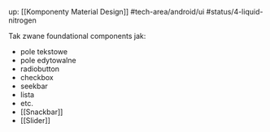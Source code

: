 up: [[Komponenty Material Design]]
#tech-area/android/ui
#status/4-liquid-nitrogen

Tak zwane foundational components jak:
- pole tekstowe
- pole edytowalne
- radiobutton
- checkbox
- seekbar
- lista
- etc.
- [[Snackbar]]
- [[Slider]]